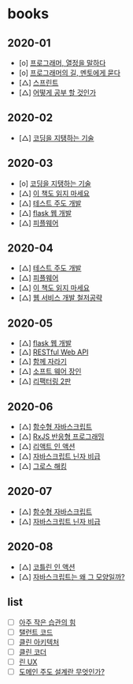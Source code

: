 # books

## 2020-01

- [o] <a href="https://www.aladin.co.kr/shop/wproduct.aspx?ItemId=14635471">프로그래머, 열정을 말하다 </a>
- [o] <a href="https://www.aladin.co.kr/shop/wproduct.aspx?ItemId=7415431">프로그래머의 길, 멘토에게 묻다 </a>
- [△] <a href="https://www.aladin.co.kr/shop/wproduct.aspx?ItemId=74920583">스프린트</a>
- [△] <a href="https://www.aladin.co.kr/shop/wproduct.aspx?ItemId=49588358">어떻게 공부 할 것인가</a>

## 2020-02

- [△] <a href="https://www.aladin.co.kr/shop/wproduct.aspx?ItemId=31679090">코딩을 지탱하는 기술 </a>

## 2020-03

- [o] <a href="https://www.aladin.co.kr/shop/wproduct.aspx?ItemId=31679090">코딩을 지탱하는 기술 </a>
- [△] <a href="https://www.aladin.co.kr/shop/wproduct.aspx?ItemId=174227910">이 책도 읽지 마세요 </a>
- [△] <a href="https://www.aladin.co.kr/shop/wproduct.aspx?ItemId=37469717">테스트 주도 개발</a>
- [△] <a href="https://www.aladin.co.kr/shop/wproduct.aspx?ItemId=90263000">flask 웹 개발</a>
- [△] <a href="https://www.aladin.co.kr/shop/wproduct.aspx?ItemId=43132954">피플웨어</a>

## 2020-04

- [△] <a href="https://www.aladin.co.kr/shop/wproduct.aspx?ItemId=37469717">테스트 주도 개발</a>
- [△] <a href="https://www.aladin.co.kr/shop/wproduct.aspx?ItemId=43132954">피플웨어</a>
- [△] <a href="https://www.aladin.co.kr/shop/wproduct.aspx?ItemId=174227910">이 책도 읽지 마세요 </a>
- [△] <a href="https://www.aladin.co.kr/shop/wproduct.aspx?ItemId=38880484">웹 서비스 개발 철저공략 </a>

## 2020-05

- [△] <a href="https://www.aladin.co.kr/shop/wproduct.aspx?ItemId=90263000">flask 웹 개발</a>
- [△] <a href="https://www.aladin.co.kr/shop/wproduct.aspx?ItemId=65747649">RESTful Web API</a>
- [△] <a href="https://www.aladin.co.kr/shop/wproduct.aspx?ItemId=175977462">함께 자라기 </a>
- [△] <a href="https://www.aladin.co.kr/shop/wproduct.aspx?ItemId=66925855">소프트 웨어 장인</a>
- [△] <a href="https://www.aladin.co.kr/shop/wproduct.aspx?ItemId=236186172">리팩터링 2판</a>

## 2020-06

- [△] <a href="https://www.aladin.co.kr/shop/wproduct.aspx?ItemId=131767959">함수형 자바스크립트</a>
- [△] <a href="https://www.aladin.co.kr/shop/wproduct.aspx?ItemId=223300507">RxJS 반응형 프로그래밍</a>
- [△] <a href="https://www.aladin.co.kr/shop/wproduct.aspx?ItemId=178972447">리액트 인 액션</a>
- [△] <a href="https://www.aladin.co.kr/shop/wproduct.aspx?ItemId=38913750">자바스크립트 닌자 비급</a>
- [△] <a href="https://www.aladin.co.kr/shop/wproduct.aspx?ItemId=99181564">그로스 해킹</a>

## 2020-07

- [△] <a href="https://www.aladin.co.kr/shop/wproduct.aspx?ItemId=131767959">함수형 자바스크립트</a>
- [△] <a href="https://www.aladin.co.kr/shop/wproduct.aspx?ItemId=38913750">자바스크립트 닌자 비급</a>

## 2020-08

- [△] <a href="https://www.aladin.co.kr/shop/wproduct.aspx?ItemId=120267010">코틀린 인 액션</a>
- [△] <a href="https://www.aladin.co.kr/shop/wproduct.aspx?ItemId=240603144">자바스크립트는 왜 그 모양일까?</a>

## list

- [ ] <a href="https://www.aladin.co.kr/shop/wproduct.aspx?ItemId=182285146">아주 작은 습관의 힘 </a>
- [ ] <a href="https://www.aladin.co.kr/shop/wproduct.aspx?ItemId=4101734">탤런트 코드</a>
- [ ] <a href="https://www.aladin.co.kr/shop/wproduct.aspx?ItemId=202322454">클린 아키텍처 </a>
- [ ] <a href="https://www.aladin.co.kr/shop/wproduct.aspx?ItemId=86619346">클린 코더</a>
- [ ] <a href="https://www.aladin.co.kr/shop/wproduct.aspx?ItemId=31424195">린 UX </a>
- [ ] <a href="https://www.aladin.co.kr/shop/wproduct.aspx?ItemId=12620317">도메인 주도 설계란 무엇인가?</a>
